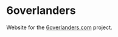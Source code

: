 6overlanders
============

Website for the <a href="https://6overlanders.com">6overlanders.com</a> project.
